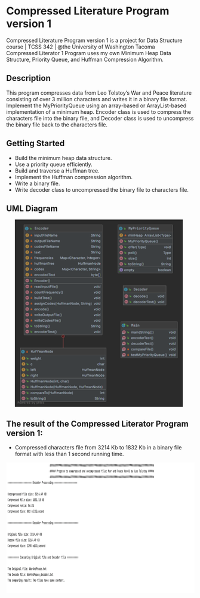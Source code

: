 # Compressed Literature Program version 1
Compressed Literature Program version 1 is a project for Data Structure course | TCSS 342 | @the University of Washington Tacoma
<br/>
Compressed Literator 1 Program uses my own Minimum Heap Data Structure, Priority Queue, and Huffman Compression Algorithm.

## Description
This program compresses data from Leo Tolstoy’s War and Peace literature consisting of over 3 million characters 
and writes it in a binary file format. Implement the MyPriorityQueue using an array-based or 
ArrayList-based implementation of a minimum heap. Encoder class is used to compress the characters file into the binary file, 
and Decoder class is used to uncompress the binary file back to the characters file.

## Getting Started
- Build the minimum heap data structure.
- Use a priority queue efficiently.
- Build and traverse a Huffman tree.
- Implement the Huffman compression algorithm.
- Write a binary file.
- Write decoder class to uncompressed the binary file to characters file.

## UML Diagram
<p align="center">
<img src="https://github.com/A-Kannika/v1/blob/main/images/UML/UML_compressed1.png?raw=true" width="450" height="500"/>&nbsp;&nbsp;
</p>

## The result of the Compressed Literator Program version 1: 
- Compressed characters file from 3214 Kb to 1832 Kb in a binary file format with less than 1 second running time.

<p align="center">
<img src="https://github.com/A-Kannika/v1/blob/main/images/cover/compressed1_cover.png?raw=true" width="900" height="350"/>&nbsp;&nbsp;
</p>

